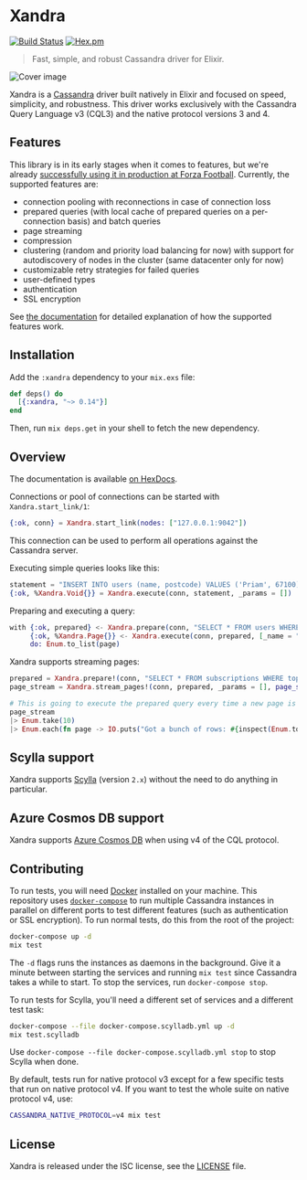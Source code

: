 # Xandra

[![Build Status](https://travis-ci.org/lexhide/xandra.svg?branch=master)](https://travis-ci.org/lexhide/xandra)
[![Hex.pm](https://img.shields.io/hexpm/v/xandra.svg)](https://hex.pm/packages/xandra)

> Fast, simple, and robust Cassandra driver for Elixir.

![Cover image](http://i.imgur.com/qtbgj00.jpg)

Xandra is a [Cassandra][cassandra] driver built natively in Elixir and focused on speed, simplicity, and robustness.
This driver works exclusively with the Cassandra Query Language v3 (CQL3) and the native protocol versions 3 and 4.

## Features

This library is in its early stages when it comes to features, but we're already [successfully using it in production at Forza Football][production-use]. Currently, the supported features are:

  * connection pooling with reconnections in case of connection loss
  * prepared queries (with local cache of prepared queries on a per-connection basis) and batch queries
  * page streaming
  * compression
  * clustering (random and priority load balancing for now) with support for autodiscovery of nodes in the cluster (same datacenter only for now)
  * customizable retry strategies for failed queries
  * user-defined types
  * authentication
  * SSL encryption

See [the documentation][documentation] for detailed explanation of how the supported features work.

## Installation

Add the `:xandra` dependency to your `mix.exs` file:

```elixir
def deps() do
  [{:xandra, "~> 0.14"}]
end
```

Then, run `mix deps.get` in your shell to fetch the new dependency.

## Overview

The documentation is available [on HexDocs][documentation].

Connections or pool of connections can be started with `Xandra.start_link/1`:

```elixir
{:ok, conn} = Xandra.start_link(nodes: ["127.0.0.1:9042"])
```

This connection can be used to perform all operations against the Cassandra server.

Executing simple queries looks like this:

```elixir
statement = "INSERT INTO users (name, postcode) VALUES ('Priam', 67100)"
{:ok, %Xandra.Void{}} = Xandra.execute(conn, statement, _params = [])
```

Preparing and executing a query:

```elixir
with {:ok, prepared} <- Xandra.prepare(conn, "SELECT * FROM users WHERE name = ?"),
     {:ok, %Xandra.Page{}} <- Xandra.execute(conn, prepared, [_name = "Priam"]),
     do: Enum.to_list(page)
```

Xandra supports streaming pages:

```elixir
prepared = Xandra.prepare!(conn, "SELECT * FROM subscriptions WHERE topic = :topic")
page_stream = Xandra.stream_pages!(conn, prepared, _params = [], page_size: 1_000)

# This is going to execute the prepared query every time a new page is needed:
page_stream
|> Enum.take(10)
|> Enum.each(fn page -> IO.puts("Got a bunch of rows: #{inspect(Enum.to_list(page))}") end)
```

## Scylla support

Xandra supports [Scylla][scylladb] (version `2.x`) without the need to do anything in particular.

## Azure Cosmos DB support

Xandra supports [Azure Cosmos DB][cosmosdb] when using v4 of the CQL protocol.

## Contributing

To run tests, you will need [Docker][docker] installed on your machine. This repository uses [`docker-compose`][docker-compose] to run multiple Cassandra instances in parallel on different ports to test different features (such as authentication or SSL encryption). To run normal tests, do this from the root of the project:

```bash
docker-compose up -d
mix test
```

The `-d` flags runs the instances as daemons in the background. Give it a minute between starting the services and running `mix test` since Cassandra takes a while to start. To stop the services, run `docker-compose stop`.

To run tests for Scylla, you'll need a different set of services and a different test task:

```bash
docker-compose --file docker-compose.scylladb.yml up -d
mix test.scylladb
```

Use `docker-compose --file docker-compose.scylladb.yml stop` to stop Scylla when done.

By default, tests run for native protocol v3 except for a few specific tests that run
on native protocol v4. If you want to test the whole suite on native protocol v4, use:

```bash
CASSANDRA_NATIVE_PROTOCOL=v4 mix test
```

## License

Xandra is released under the ISC license, see the [LICENSE](LICENSE) file.

[documentation]: https://hexdocs.pm/xandra
[cassandra]: http://cassandra.apache.org
[production-use]: http://tech.forzafootball.com/blog/the-pursuit-of-instant-pushes
[docker]: https://www.docker.com
[docker-compose]: https://docs.docker.com/compose/
[scylladb]: https://www.scylladb.com/
[cosmosdb]: https://azure.microsoft.com/services/cosmos-db/
